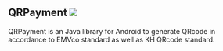 ## QRPayment  [![](https://jitpack.io/v/Senior-Code/QRPayment.svg)](https://jitpack.io/#Senior-Code/QRPayment)
  QRPayment is an Java library for Android to generate QRcode in accordance to EMVco standard as well as KH QRcode standard.
#
  
